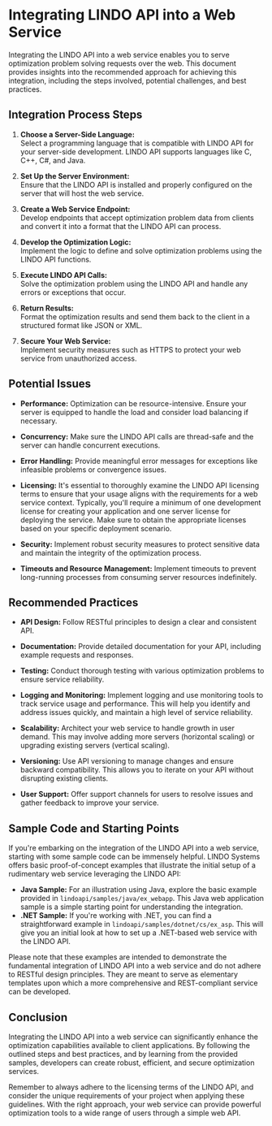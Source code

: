 # Integrating LINDO API into a Web Service

Integrating the LINDO API into a web service enables you to serve optimization problem solving requests over the web. This document provides insights into the recommended approach for achieving this integration, including the steps involved, potential challenges, and best practices.

## Integration Process Steps

1. **Choose a Server-Side Language:**  
   Select a programming language that is compatible with LINDO API for your server-side development. LINDO API supports languages like C, C++, C#, and Java.

2. **Set Up the Server Environment:**  
   Ensure that the LINDO API is installed and properly configured on the server that will host the web service.

3. **Create a Web Service Endpoint:**  
   Develop endpoints that accept optimization problem data from clients and convert it into a format that the LINDO API can process.

4. **Develop the Optimization Logic:**  
   Implement the logic to define and solve optimization problems using the LINDO API functions.

5. **Execute LINDO API Calls:**  
   Solve the optimization problem using the LINDO API and handle any errors or exceptions that occur.

6. **Return Results:**  
   Format the optimization results and send them back to the client in a structured format like JSON or XML.

7. **Secure Your Web Service:**  
   Implement security measures such as HTTPS to protect your web service from unauthorized access.

## Potential Issues

- **Performance:** Optimization can be resource-intensive. Ensure your server is equipped to handle the load and consider load balancing if necessary.

- **Concurrency:** Make sure the LINDO API calls are thread-safe and the server can handle concurrent executions.

- **Error Handling:** Provide meaningful error messages for exceptions like infeasible problems or convergence issues.

- **Licensing:** It's essential to thoroughly examine the LINDO API licensing terms to ensure that your usage aligns with the requirements for a web service context. Typically, you'll require a minimum of one development license for creating your application and one server license for deploying the service. Make sure to obtain the appropriate licenses based on your specific deployment scenario.

- **Security:** Implement robust security measures to protect sensitive data and maintain the integrity of the optimization process.

- **Timeouts and Resource Management:** Implement timeouts to prevent long-running processes from consuming server resources indefinitely.

## Recommended Practices

- **API Design:** Follow RESTful principles to design a clear and consistent API.

- **Documentation:** Provide detailed documentation for your API, including example requests and responses.

- **Testing:** Conduct thorough testing with various optimization problems to ensure service reliability.

- **Logging and Monitoring:** Implement logging and use monitoring tools to track service usage and performance. This will help you identify and address issues quickly, and maintain a high level of service reliability.

- **Scalability:** Architect your web service to handle growth in user demand. This may involve adding more servers (horizontal scaling) or upgrading existing servers (vertical scaling).

- **Versioning:** Use API versioning to manage changes and ensure backward compatibility. This allows you to iterate on your API without disrupting existing clients.

- **User Support:** Offer support channels for users to resolve issues and gather feedback to improve your service.

## Sample Code and Starting Points

If you're embarking on the integration of the LINDO API into a web service, starting with some sample code can be immensely helpful. LINDO Systems offers basic proof-of-concept examples that illustrate the initial setup of a rudimentary web service leveraging the LINDO API:

- **Java Sample:** For an illustration using Java, explore the basic example provided in `lindoapi/samples/java/ex_webapp`. This Java web application sample is a simple starting point for understanding the integration.
- **.NET Sample:** If you're working with .NET, you can find a straightforward example in `lindoapi/samples/dotnet/cs/ex_asp`. This will give you an initial look at how to set up a .NET-based web service with the LINDO API.

Please note that these examples are intended to demonstrate the fundamental integration of LINDO API into a web service and do not adhere to RESTful design principles. They are meant to serve as elementary templates upon which a more comprehensive and REST-compliant service can be developed.

## Conclusion

Integrating the LINDO API into a web service can significantly enhance the optimization capabilities available to client applications. By following the outlined steps and best practices, and by learning from the provided samples, developers can create robust, efficient, and secure optimization services.

Remember to always adhere to the licensing terms of the LINDO API, and consider the unique requirements of your project when applying these guidelines. With the right approach, your web service can provide powerful optimization tools to a wide range of users through a simple web API.

